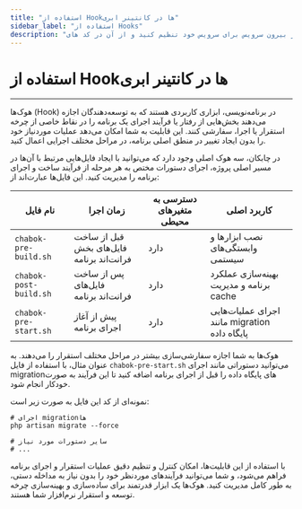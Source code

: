 ```yaml
---
title: "استفاده از Hookها در کانتینر ابری"
sidebar_label: "استفاده از Hooks"
description: "متغیر های محیطی به شما کمک می کند، یکسری مقدار از بیرون سرویس برای سرویس خود تنظیم کنید و از آن در کد های "
---
```


# استفاده از Hookها در کانتینر ابری
---


هوک‌ها (Hook) در برنامه‌نویسی، ابزاری کاربردی هستند که به توسعه‌دهندگان اجازه می‌دهند بخش‌هایی از رفتار یا فرآیند اجرای یک برنامه را در نقاط خاصی از چرخه استقرار یا اجرا، سفارشی کنند. این قابلیت به شما امکان می‌دهد عملیات موردنیاز خود را بدون ایجاد تغییر در منطق اصلی برنامه، در مراحل مختلف اجرایی اعمال کنید.

در چابکان، سه هوک اصلی وجود دارد که می‌توانید با ایجاد فایل‌هایی مرتبط با آن‌ها در مسیر اصلی پروژه، اجرای دستورات مختص به هر مرحله از فرآیند ساخت و اجرای برنامه را مدیریت کنید. این فایل‌ها عبارت‌اند از:

| نام فایل              | زمان اجرا                             | دسترسی به متغیرهای محیطی | کاربرد اصلی                           |
|-----------------------|---------------------------------------|--------------------------|---------------------------------------|
| `chabok-pre-build.sh`  | قبل از ساخت فایل‌های بخش فرانت‌اند برنامه  | دارد                   | نصب ابزارها و وابستگی‌های سیستمی      |
| `chabok-post-build.sh` | پس از ساخت فایل‌های فرانت‌اند برنامه  | دارد                   | بهینه‌سازی عملکرد برنامه و مدیریت cache |
| `chabok-pre-start.sh`  | پیش از آغاز اجرای برنامه             | دارد                    | اجرای عملیات‌هایی مانند migration پایگاه داده |

هوک‌ها به شما اجازه سفارشی‌سازی بیشتر در مراحل مختلف استقرار را می‌دهند. به عنوان مثال، با استفاده از فایل `chabok-pre-start.sh` می‌توانید دستوراتی مانند اجرای migration‌های پایگاه داده را قبل از اجرای برنامه اضافه کنید تا این فرآیند به صورت خودکار انجام شود.

نمونه‌ای از کد این فایل به صورت زیر است:

```shell
# اجرای migration‌ها
php artisan migrate --force

# سایر دستورات مورد نیاز
# ...
```

با استفاده از این قابلیت‌ها، امکان کنترل و تنظیم دقیق عملیات استقرار و اجرای برنامه فراهم می‌شود، و شما می‌توانید فرآیندهای موردنظر خود را بدون نیاز به مداخله دستی، به طور کامل مدیریت کنید. هوک‌ها یک ابزار قدرتمند برای ساده‌سازی و بهینه‌سازی چرخه توسعه و استقرار نرم‌افزار شما هستند.